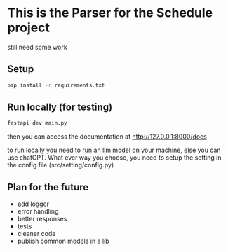 # This is the Parser for the Schedule project 
still need some work

## Setup
```bash
pip install -r requirements.txt
```

## Run locally (for testing)
```bash
fastapi dev main.py
```
then you can access the documentation at http://127.0.0.1:8000/docs

to run locally you need to run an llm model on your machine, else you can use chatGPT.
What ever way you choose, you need to setup the setting in the config file (src/setting/config.py)


## Plan for the future
- add logger
- error handling
- better responses
- tests
- cleaner code
- publish common models in a lib
